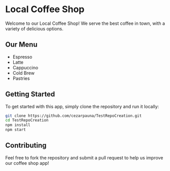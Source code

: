 # Local Coffee Shop

Welcome to our Local Coffee Shop! We serve the best coffee in town, with a variety of delicious options.

## Our Menu
- Espresso
- Latte
- Cappuccino
- Cold Brew
- Pastries

## Getting Started
To get started with this app, simply clone the repository and run it locally:

```bash
git clone https://github.com/cezarpauna/TestRepoCreation.git
cd TestRepoCreation
npm install
npm start
```

## Contributing
Feel free to fork the repository and submit a pull request to help us improve our coffee shop app!